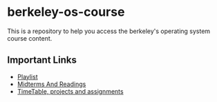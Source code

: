 # berkeley-os-course
This is a repository to help you access the berkeley's operating system course content.

## Important Links
- [Playlist](https://www.youtube.com/playlist?list=PLF2K2xZjNEf97A_uBCwEl61sdxWVP7VWC)
- [Midterms And Readings](https://cs162.org/resources/)
- [TimeTable, projects and assignments](https://cs162.org/)

